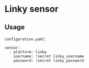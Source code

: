 # Linky sensor

## Usage

`configuration.yaml`:
```
sensor:
  - platform: linky
    username: !secret linky_username
    password: !secret linky_password
```

